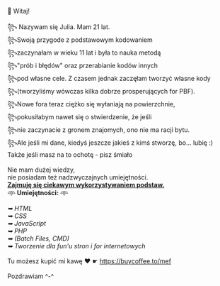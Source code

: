 👋
Witaj!</br></br>
꧂   Nazywam się Julia. Mam 21 lat.</br>
꧂Swoją przygode z podstawowym kodowaniem </br>
꧂zaczynałam w wieku 11 lat i była to nauka metodą </br>
꧂"prób i błędów" oraz przerabianie kodów innych </br>
꧂pod własne cele. Z czasem jednak zaczęłam tworzyć własne kody</br>
꧂(tworzyliśmy wówczas kilka dobrze prosperujących for PBF). </br>
꧂Nowe fora teraz ciężko się wyłaniają na powierzchnie,</br>
꧂pokusiłabym nawet się o stwierdzenie, że jeśli </br>
꧂nie zaczynacie z gronem znajomych, ono nie ma racji bytu.</br>
꧂Ale jeśli mi dane, kiedyś jeszcze jakieś z kimś stworzę, bo... lubię :)</br>
Także jeśli masz na to ochotę - pisz śmiało</br>
</br>
Nie mam dużej wiedzy, </br>
nie posiadam też nadzwyczajnych umiejętności. </br>
<u><b>Zajmuję się ciekawym wykorzystywaniem podstaw.</b></u>
</br>
𖥸<b> Umiejętności: </b>𖥸
</br><i>
</br>➥ HTML
</br>➥ CSS
</br>➥ JavaScript
</br>➥ PHP
</br>➥ (Batch Files, CMD)
</br>➥ Tworzenie dla fun'u stron i for internetowych</i>
</br>
</br>Tu możesz kupić mi kawę ❤ ☛ https://buycoffee.to/mef
</br>
</br>Pozdrawiam ^-^
<!--
**Cryptoliber/Cryptoliber** is a ✨ _special_ ✨ repository because its `README.md` (this file) appears on your GitHub profile.

Here are some ideas to get you started:

- 🔭 I’m currently working on ...
- 🌱 I’m currently learning ...
- 👯 I’m looking to collaborate on ...
- 🤔 I’m looking for help with ...
- 💬 Ask me about ...
- 📫 How to reach me: ...
- 😄 Pronouns: ...
- ⚡ Fun fact: ...
-->
